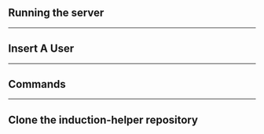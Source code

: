 ## Running the server

---

## Insert A User
---

## Commands

---

## Clone the induction-helper repository
